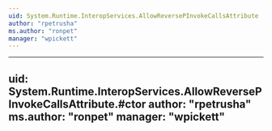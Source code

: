 ```yaml
---
uid: System.Runtime.InteropServices.AllowReversePInvokeCallsAttribute
author: "rpetrusha"
ms.author: "ronpet"
manager: "wpickett"
---
```


---
uid: System.Runtime.InteropServices.AllowReversePInvokeCallsAttribute.#ctor
author: "rpetrusha"
ms.author: "ronpet"
manager: "wpickett"
---
